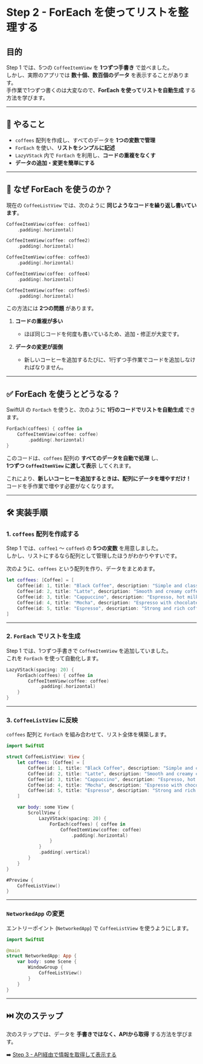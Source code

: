 # Step 2 - ForEach を使ってリストを整理する

## 目的
Step 1 では、5つの `CoffeeItemView` を **1つずつ手書き** で並べました。  
しかし、実際のアプリでは **数十個、数百個のデータ** を表示することがあります。  
手作業で1つずつ書くのは大変なので、**ForEach を使ってリストを自動生成** する方法を学びます。  

---

## 📌 やること
- `coffees` 配列を作成し、すべてのデータを **1つの変数で管理**
- `ForEach` を使い、**リストをシンプルに記述**
- `LazyVStack` 内で `ForEach` を利用し、**コードの重複をなくす**
- **データの追加・変更を簡単にする**

---

## 🤔 なぜ ForEach を使うのか？
現在の `CoffeeListView` では、次のように **同じようなコードを繰り返し書いています**。

```swift
CoffeeItemView(coffee: coffee1)
    .padding(.horizontal)

CoffeeItemView(coffee: coffee2)
    .padding(.horizontal)

CoffeeItemView(coffee: coffee3)
    .padding(.horizontal)

CoffeeItemView(coffee: coffee4)
    .padding(.horizontal)

CoffeeItemView(coffee: coffee5)
    .padding(.horizontal)
```

この方法には **2つの問題** があります。

1. **コードの重複が多い**  
   - ほぼ同じコードを何度も書いているため、追加・修正が大変です。

2. **データの変更が面倒**  
   - 新しいコーヒーを追加するたびに、1行ずつ手作業でコードを追加しなければなりません。

---

## ✅ ForEach を使うとどうなる？
SwiftUI の `ForEach` を使うと、次のように **1行のコードでリストを自動生成** できます。

```swift
ForEach(coffees) { coffee in
    CoffeeItemView(coffee: coffee)
        .padding(.horizontal)
}
```

このコードは、`coffees` 配列の **すべてのデータを自動で処理** し、  
**1つずつ `CoffeeItemView` に渡して表示** してくれます。

これにより、**新しいコーヒーを追加するときは、配列にデータを増やすだけ！**  
コードを手作業で増やす必要がなくなります。

---

## 🛠 実装手順

### 1. `coffees` 配列を作成する
Step 1 では、`coffee1` 〜 `coffee5` の **5つの変数** を用意しました。  
しかし、リストにするなら配列として管理したほうがわかりやすいです。

次のように、`coffees` という配列を作り、データをまとめます。

```swift
let coffees: [Coffee] = [
    Coffee(id: 1, title: "Black Coffee", description: "Simple and classic.", ingredients: ["Coffee"], image: URL(string: "https://images.unsplash.com/photo-1494314671902-399b18174975?auto=format&fit=crop&q=80&w=1887")!),
    Coffee(id: 2, title: "Latte", description: "Smooth and creamy coffee with milk.", ingredients: ["Espresso", "Milk"], image: URL(string: "https://images.unsplash.com/photo-1498804103079-a6351b050096?auto=format&fit=crop&q=80&w=1887")!),
    Coffee(id: 3, title: "Cappuccino", description: "Espresso, hot milk, and steamed milk foam.", ingredients: ["Espresso", "Milk Foam"], image: URL(string: "https://images.unsplash.com/photo-1525351484163-7529414344d8?auto=format&fit=crop&q=80&w=1887")!),
    Coffee(id: 4, title: "Mocha", description: "Espresso with chocolate and steamed milk.", ingredients: ["Espresso", "Chocolate", "Milk"], image: URL(string: "https://images.unsplash.com/photo-1509042239860-f550ce710b93?auto=format&fit=crop&q=80&w=1887")!),
    Coffee(id: 5, title: "Espresso", description: "Strong and rich coffee.", ingredients: ["Espresso"], image: URL(string: "https://images.unsplash.com/photo-1517705008128-361805f42e86?auto=format&fit=crop&q=80&w=1887")!)
]
```

---

### 2. `ForEach` でリストを生成
Step 1 では、1つずつ手書きで `CoffeeItemView` を追加していました。  
これを `ForEach` を使って自動化します。

```swift
LazyVStack(spacing: 20) {
    ForEach(coffees) { coffee in
        CoffeeItemView(coffee: coffee)
            .padding(.horizontal)
    }
}
```

---

### 3. `CoffeeListView` に反映
`coffees` 配列と `ForEach` を組み合わせて、リスト全体を構築します。

```swift
import SwiftUI

struct CoffeeListView: View {
    let coffees: [Coffee] = [
        Coffee(id: 1, title: "Black Coffee", description: "Simple and classic.", ingredients: ["Coffee"], image: URL(string: "https://images.unsplash.com/photo-1494314671902-399b18174975?auto=format&fit=crop&q=80&w=1887")!),
        Coffee(id: 2, title: "Latte", description: "Smooth and creamy coffee with milk.", ingredients: ["Espresso", "Milk"], image: URL(string: "https://images.unsplash.com/photo-1498804103079-a6351b050096?auto=format&fit=crop&q=80&w=1887")!),
        Coffee(id: 3, title: "Cappuccino", description: "Espresso, hot milk, and steamed milk foam.", ingredients: ["Espresso", "Milk Foam"], image: URL(string: "https://images.unsplash.com/photo-1525351484163-7529414344d8?auto=format&fit=crop&q=80&w=1887")!),
        Coffee(id: 4, title: "Mocha", description: "Espresso with chocolate and steamed milk.", ingredients: ["Espresso", "Chocolate", "Milk"], image: URL(string: "https://images.unsplash.com/photo-1509042239860-f550ce710b93?auto=format&fit=crop&q=80&w=1887")!),
        Coffee(id: 5, title: "Espresso", description: "Strong and rich coffee.", ingredients: ["Espresso"], image: URL(string: "https://images.unsplash.com/photo-1517705008128-361805f42e86?auto=format&fit=crop&q=80&w=1887")!)
    ]

    var body: some View {
        ScrollView {
            LazyVStack(spacing: 20) {
                ForEach(coffees) { coffee in
                    CoffeeItemView(coffee: coffee)
                        .padding(.horizontal)
                }
            }
            .padding(.vertical)
        }
    }
}

#Preview {
    CoffeeListView()
}
```

---

### `NetworkedApp` の変更
エントリーポイント (`NetworkedApp`) で `CoffeeListView` を使うようにします。

```swift
import SwiftUI

@main
struct NetworkedApp: App {
    var body: some Scene {
        WindowGroup {
            CoffeeListView()
        }
    }
}
```

---

## ⏭️ 次のステップ
次のステップでは、データを **手書きではなく、APIから取得** する方法を学びます。

➡️ [Step 3 - API経由で情報を取得して表示する](./Step3.md)

